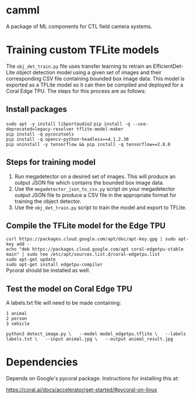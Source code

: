 # camml
A package of ML components for CTL field camera systems. 

# Training custom TFLite models

The `obj_det_train.py` file uses transfer learning to retrain an EfficientDet-Lite object detection model using a given set of images and their corresponding CSV file containing bounded box image data. This model is exported as a TFLite model so it can then be compiled and deployed for a Coral Edge TPU. The steps for this process are as follows:

## Install packages

`sudo apt -y install libportaudio2`
`pip install -q --use-deprecated=legacy-resolver tflite-model-maker`  
`pip install -q pycocotools`  
`pip install -q opencv-python-headless==4.1.2.30`  
`pip uninstall -y tensorflow && pip install -q tensorflow==2.8.0`  

## Steps for training model

1. Run megadetector on a desired set of images. This will produce an output JSON file which contains the bounded box image data.
2. Use the `megadetector_json_to_csv.py` script on your megadetector output JSON file to produce a CSV file in the appropriate format for training the object detector.
3. Use the `obj_det_train.py` script to train the model and export to TFLite.

## Compile the TFLite model for the Edge TPU

`curl https://packages.cloud.google.com/apt/doc/apt-key.gpg | sudo apt-key add -`  
`echo "deb https://packages.cloud.google.com/apt coral-edgetpu-stable main" | sudo tee /etc/apt/sources.list.d/coral-edgetpu.list`  
`sudo apt-get update`  
`sudo apt-get install edgetpu-compiler`  
Pycoral should be installed as well.

## Test the model on Coral Edge TPU

A labels.txt file will need to be made containing:
```
1 animal
2 person
3 vehicle
```

`python3 detect_image.py \  
  --model model_edgetpu.tflite \  
  --labels labels.txt \  
  --input animal.jpg \  
  --output animal_result.jpg`  

# Dependencies

Depends on Google's pycoral package. Instructions for installing this
at:

https://coral.ai/docs/accelerator/get-started/#pycoral-on-linux